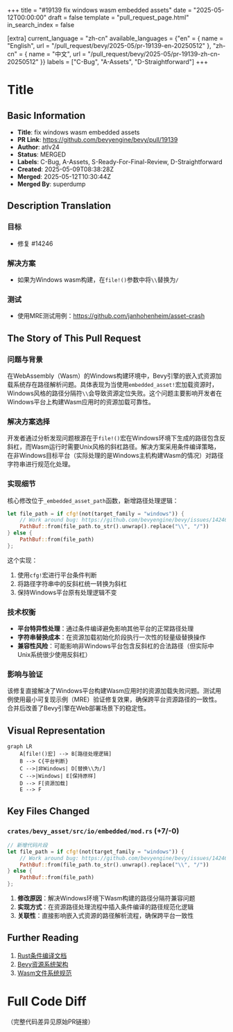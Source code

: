 +++
title = "#19139 fix windows wasm embedded assets"
date = "2025-05-12T00:00:00"
draft = false
template = "pull_request_page.html"
in_search_index = false

[extra]
current_language = "zh-cn"
available_languages = {"en" = { name = "English", url = "/pull_request/bevy/2025-05/pr-19139-en-20250512" }, "zh-cn" = { name = "中文", url = "/pull_request/bevy/2025-05/pr-19139-zh-cn-20250512" }}
labels = ["C-Bug", "A-Assets", "D-Straightforward"]
+++

# Title

## Basic Information
- **Title**: fix windows wasm embedded assets
- **PR Link**: https://github.com/bevyengine/bevy/pull/19139
- **Author**: atlv24
- **Status**: MERGED
- **Labels**: C-Bug, A-Assets, S-Ready-For-Final-Review, D-Straightforward
- **Created**: 2025-05-09T08:38:28Z
- **Merged**: 2025-05-12T10:30:44Z
- **Merged By**: superdump

## Description Translation
### 目标
- 修复 #14246

### 解决方案
- 如果为Windows wasm构建，在`file!()`参数中将`\\`替换为`/`

### 测试
- 使用MRE测试用例：https://github.com/janhohenheim/asset-crash

## The Story of This Pull Request

### 问题与背景
在WebAssembly（Wasm）的Windows构建环境中，Bevy引擎的嵌入式资源加载系统存在路径解析问题。具体表现为当使用`embedded_asset!`宏加载资源时，Windows风格的路径分隔符`\\`会导致资源定位失败。这个问题主要影响开发者在Windows平台上构建Wasm应用时的资源加载可靠性。

### 解决方案选择
开发者通过分析发现问题根源在于`file!()`宏在Windows环境下生成的路径包含反斜杠，而Wasm运行时需要Unix风格的斜杠路径。解决方案采用条件编译策略，在非Windows目标平台（实际处理的是Windows主机构建Wasm的情况）对路径字符串进行规范化处理。

### 实现细节
核心修改位于`_embedded_asset_path`函数，新增路径处理逻辑：

```rust
let file_path = if cfg!(not(target_family = "windows")) {
    // Work around bug: https://github.com/bevyengine/bevy/issues/14246
    PathBuf::from(file_path.to_str().unwrap().replace("\\", "/"))
} else {
    PathBuf::from(file_path)
};
```
这个实现：
1. 使用`cfg!`宏进行平台条件判断
2. 将路径字符串中的反斜杠统一转换为斜杠
3. 保持Windows平台原有处理逻辑不变

### 技术权衡
- **平台特异性处理**：通过条件编译避免影响其他平台的正常路径处理
- **字符串替换成本**：在资源加载初始化阶段执行一次性的轻量级替换操作
- **兼容性风险**：可能影响非Windows平台包含反斜杠的合法路径（但实际中Unix系统很少使用反斜杠）

### 影响与验证
该修复直接解决了Windows平台构建Wasm应用时的资源加载失败问题。测试用例使用最小可复现示例（MRE）验证修复效果，确保跨平台资源路径的一致性。合并后改善了Bevy引擎在Web部署场景下的稳定性。

## Visual Representation

```mermaid
graph LR
    A[file!()宏] --> B[路径处理逻辑]
    B --> C{平台判断}
    C -->|非Windows| D[替换\\为/]
    C -->|Windows| E[保持原样]
    D --> F[资源加载]
    E --> F
```

## Key Files Changed

### `crates/bevy_asset/src/io/embedded/mod.rs` (+7/-0)
```rust
// 新增代码片段
let file_path = if cfg!(not(target_family = "windows")) {
    // Work around bug: https://github.com/bevyengine/bevy/issues/14246
    PathBuf::from(file_path.to_str().unwrap().replace("\\", "/"))
} else {
    PathBuf::from(file_path)
};
```
1. **修改原因**：解决Windows环境下Wasm构建的路径分隔符兼容问题
2. **实现方式**：在资源路径处理流程中插入条件编译的路径规范化逻辑
3. **关联性**：直接影响嵌入式资源的路径解析流程，确保跨平台一致性

## Further Reading
1. [Rust条件编译文档](https://doc.rust-lang.org/reference/conditional-compilation.html)
2. [Bevy资源系统架构](https://bevyengine.org/learn/book/getting-started/resources/)
3. [Wasm文件系统规范](https://webassembly.org/docs/faq/#how-can-i-access-the-file-system)

# Full Code Diff
（完整代码差异见原始PR链接）